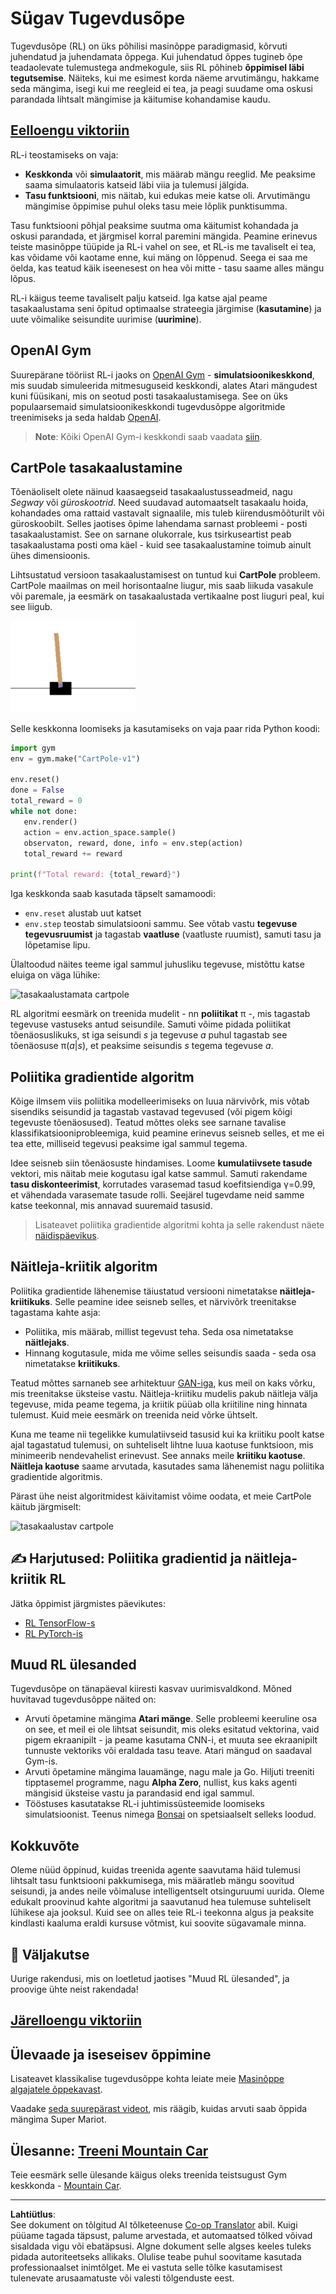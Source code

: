 <!--
CO_OP_TRANSLATOR_METADATA:
{
  "original_hash": "04395657fc01648f8f70484d0e55ab67",
  "translation_date": "2025-10-11T11:47:44+00:00",
  "source_file": "lessons/6-Other/22-DeepRL/README.md",
  "language_code": "et"
}
-->
# Sügav Tugevdusõpe

Tugevdusõpe (RL) on üks põhilisi masinõppe paradigmasid, kõrvuti juhendatud ja juhendamata õppega. Kui juhendatud õppes tugineb õpe teadaolevate tulemustega andmekogule, siis RL põhineb **õppimisel läbi tegutsemise**. Näiteks, kui me esimest korda näeme arvutimängu, hakkame seda mängima, isegi kui me reegleid ei tea, ja peagi suudame oma oskusi parandada lihtsalt mängimise ja käitumise kohandamise kaudu.

## [Eelloengu viktoriin](https://ff-quizzes.netlify.app/en/ai/quiz/43)

RL-i teostamiseks on vaja:

* **Keskkonda** või **simulaatorit**, mis määrab mängu reeglid. Me peaksime saama simulaatoris katseid läbi viia ja tulemusi jälgida.
* **Tasu funktsiooni**, mis näitab, kui edukas meie katse oli. Arvutimängu mängimise õppimise puhul oleks tasu meie lõplik punktisumma.

Tasu funktsiooni põhjal peaksime suutma oma käitumist kohandada ja oskusi parandada, et järgmisel korral paremini mängida. Peamine erinevus teiste masinõppe tüüpide ja RL-i vahel on see, et RL-is me tavaliselt ei tea, kas võidame või kaotame enne, kui mäng on lõppenud. Seega ei saa me öelda, kas teatud käik iseenesest on hea või mitte - tasu saame alles mängu lõpus.

RL-i käigus teeme tavaliselt palju katseid. Iga katse ajal peame tasakaalustama seni õpitud optimaalse strateegia järgimise (**kasutamine**) ja uute võimalike seisundite uurimise (**uurimine**).

## OpenAI Gym

Suurepärane tööriist RL-i jaoks on [OpenAI Gym](https://gym.openai.com/) - **simulatsioonikeskkond**, mis suudab simuleerida mitmesuguseid keskkondi, alates Atari mängudest kuni füüsikani, mis on seotud posti tasakaalustamisega. See on üks populaarsemaid simulatsioonikeskkondi tugevdusõppe algoritmide treenimiseks ja seda haldab [OpenAI](https://openai.com/).

> **Note**: Kõiki OpenAI Gym-i keskkondi saab vaadata [siin](https://gym.openai.com/envs/#classic_control).

## CartPole tasakaalustamine

Tõenäoliselt olete näinud kaasaegseid tasakaalustusseadmeid, nagu *Segway* või *güroskootrid*. Need suudavad automaatselt tasakaalu hoida, kohandades oma rattaid vastavalt signaalile, mis tuleb kiirendusmõõturilt või güroskoobilt. Selles jaotises õpime lahendama sarnast probleemi - posti tasakaalustamist. See on sarnane olukorrale, kus tsirkuseartist peab tasakaalustama posti oma käel - kuid see tasakaalustamine toimub ainult ühes dimensioonis.

Lihtsustatud versioon tasakaalustamisest on tuntud kui **CartPole** probleem. CartPole maailmas on meil horisontaalne liugur, mis saab liikuda vasakule või paremale, ja eesmärk on tasakaalustada vertikaalne post liuguri peal, kui see liigub.

<img alt="cartpole" src="../../../../../translated_images/cartpole.f52a67f27e058170c25efc1bca8375b60906570ea757fe8d7ef04ae8e53df29d.et.png" width="200"/>

Selle keskkonna loomiseks ja kasutamiseks on vaja paar rida Python koodi:

```python
import gym
env = gym.make("CartPole-v1")

env.reset()
done = False
total_reward = 0
while not done:
   env.render()
   action = env.action_space.sample()
   observaton, reward, done, info = env.step(action)
   total_reward += reward

print(f"Total reward: {total_reward}")
```

Iga keskkonda saab kasutada täpselt samamoodi:
* `env.reset` alustab uut katset
* `env.step` teostab simulatsiooni sammu. See võtab vastu **tegevuse** **tegevusruumist** ja tagastab **vaatluse** (vaatluste ruumist), samuti tasu ja lõpetamise lipu.

Ülaltoodud näites teeme igal sammul juhusliku tegevuse, mistõttu katse eluiga on väga lühike:

![tasakaalustamata cartpole](../../../../../lessons/6-Other/22-DeepRL/images/cartpole-nobalance.gif)

RL algoritmi eesmärk on treenida mudelit - nn **poliitikat** &pi; -, mis tagastab tegevuse vastuseks antud seisundile. Samuti võime pidada poliitikat tõenäosuslikuks, st iga seisundi *s* ja tegevuse *a* puhul tagastab see tõenäosuse &pi;(*a*|*s*), et peaksime seisundis *s* tegema tegevuse *a*.

## Poliitika gradientide algoritm

Kõige ilmsem viis poliitika modelleerimiseks on luua närvivõrk, mis võtab sisendiks seisundid ja tagastab vastavad tegevused (või pigem kõigi tegevuste tõenäosused). Teatud mõttes oleks see sarnane tavalise klassifikatsiooniprobleemiga, kuid peamine erinevus seisneb selles, et me ei tea ette, milliseid tegevusi peaksime igal sammul tegema.

Idee seisneb siin tõenäosuste hindamises. Loome **kumulatiivsete tasude** vektori, mis näitab meie kogutasu igal katse sammul. Samuti rakendame **tasu diskonteerimist**, korrutades varasemad tasud koefitsiendiga &gamma;=0.99, et vähendada varasemate tasude rolli. Seejärel tugevdame neid samme katse teekonnal, mis annavad suuremaid tasusid.

> Lisateavet poliitika gradientide algoritmi kohta ja selle rakendust näete [näidispäevikus](CartPole-RL-TF.ipynb).

## Näitleja-kriitik algoritm

Poliitika gradientide lähenemise täiustatud versiooni nimetatakse **näitleja-kriitikuks**. Selle peamine idee seisneb selles, et närvivõrk treenitakse tagastama kahte asja:

* Poliitika, mis määrab, millist tegevust teha. Seda osa nimetatakse **näitlejaks**.
* Hinnang kogutasule, mida me võime selles seisundis saada - seda osa nimetatakse **kriitikuks**.

Teatud mõttes sarnaneb see arhitektuur [GAN-iga](../../4-ComputerVision/10-GANs/README.md), kus meil on kaks võrku, mis treenitakse üksteise vastu. Näitleja-kriitiku mudelis pakub näitleja välja tegevuse, mida peame tegema, ja kriitik püüab olla kriitiline ning hinnata tulemust. Kuid meie eesmärk on treenida neid võrke ühtselt.

Kuna me teame nii tegelikke kumulatiivseid tasusid kui ka kriitiku poolt katse ajal tagastatud tulemusi, on suhteliselt lihtne luua kaotuse funktsioon, mis minimeerib nendevahelist erinevust. See annaks meile **kriitiku kaotuse**. **Näitleja kaotuse** saame arvutada, kasutades sama lähenemist nagu poliitika gradientide algoritmis.

Pärast ühe neist algoritmidest käivitamist võime oodata, et meie CartPole käitub järgmiselt:

![tasakaalustav cartpole](../../../../../lessons/6-Other/22-DeepRL/images/cartpole-balance.gif)

## ✍️ Harjutused: Poliitika gradientid ja näitleja-kriitik RL

Jätka õppimist järgmistes päevikutes:

* [RL TensorFlow-s](CartPole-RL-TF.ipynb)
* [RL PyTorch-is](CartPole-RL-PyTorch.ipynb)

## Muud RL ülesanded

Tugevdusõpe on tänapäeval kiiresti kasvav uurimisvaldkond. Mõned huvitavad tugevdusõppe näited on:

* Arvuti õpetamine mängima **Atari mänge**. Selle probleemi keeruline osa on see, et meil ei ole lihtsat seisundit, mis oleks esitatud vektorina, vaid pigem ekraanipilt - ja peame kasutama CNN-i, et muuta see ekraanipilt tunnuste vektoriks või eraldada tasu teave. Atari mängud on saadaval Gym-is.
* Arvuti õpetamine mängima lauamänge, nagu male ja Go. Hiljuti treeniti tipptasemel programme, nagu **Alpha Zero**, nullist, kus kaks agenti mängisid üksteise vastu ja parandasid end igal sammul.
* Tööstuses kasutatakse RL-i juhtimissüsteemide loomiseks simulatsioonist. Teenus nimega [Bonsai](https://azure.microsoft.com/services/project-bonsai/?WT.mc_id=academic-77998-cacaste) on spetsiaalselt selleks loodud.

## Kokkuvõte

Oleme nüüd õppinud, kuidas treenida agente saavutama häid tulemusi lihtsalt tasu funktsiooni pakkumisega, mis määratleb mängu soovitud seisundi, ja andes neile võimaluse intelligentselt otsinguruumi uurida. Oleme edukalt proovinud kahte algoritmi ja saavutanud hea tulemuse suhteliselt lühikese aja jooksul. Kuid see on alles teie RL-i teekonna algus ja peaksite kindlasti kaaluma eraldi kursuse võtmist, kui soovite sügavamale minna.

## 🚀 Väljakutse

Uurige rakendusi, mis on loetletud jaotises "Muud RL ülesanded", ja proovige ühte neist rakendada!

## [Järelloengu viktoriin](https://ff-quizzes.netlify.app/en/ai/quiz/44)

## Ülevaade ja iseseisev õppimine

Lisateavet klassikalise tugevdusõppe kohta leiate meie [Masinõppe algajatele õppekavast](https://github.com/microsoft/ML-For-Beginners/blob/main/8-Reinforcement/README.md).

Vaadake [seda suurepärast videot](https://www.youtube.com/watch?v=qv6UVOQ0F44), mis räägib, kuidas arvuti saab õppida mängima Super Mariot.

## Ülesanne: [Treeni Mountain Car](lab/README.md)

Teie eesmärk selle ülesande käigus oleks treenida teistsugust Gym keskkonda - [Mountain Car](https://www.gymlibrary.ml/environments/classic_control/mountain_car/).

---

**Lahtiütlus**:  
See dokument on tõlgitud AI tõlketeenuse [Co-op Translator](https://github.com/Azure/co-op-translator) abil. Kuigi püüame tagada täpsust, palume arvestada, et automaatsed tõlked võivad sisaldada vigu või ebatäpsusi. Algne dokument selle algses keeles tuleks pidada autoriteetseks allikaks. Olulise teabe puhul soovitame kasutada professionaalset inimtõlget. Me ei vastuta selle tõlke kasutamisest tulenevate arusaamatuste või valesti tõlgenduste eest.